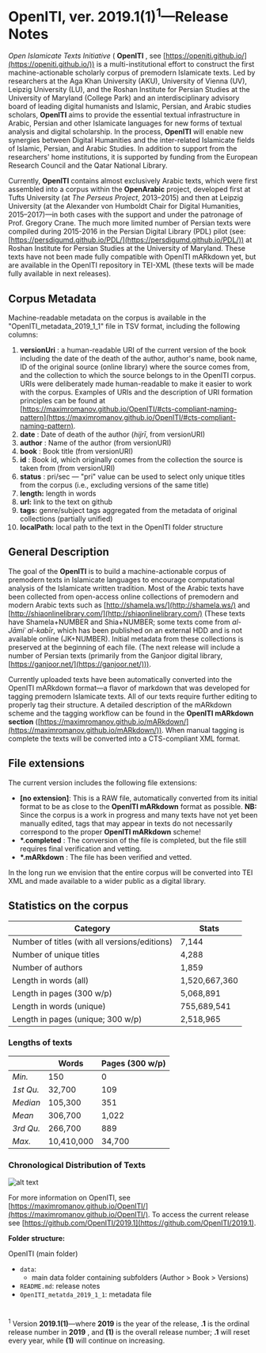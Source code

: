 # OpenITI, ver. 2019.1(1)<sup>1</sup>—Release Notes

_Open Islamicate Texts Initiative_ ( **OpenITI** , see [https://openiti.github.io/](https://openiti.github.io/)) is a multi-institutional effort to construct the first machine-actionable scholarly corpus of premodern Islamicate texts. Led by researchers at the Aga Khan University (AKU), University of Vienna (UV), Leipzig University (LU), and the Roshan Institute for Persian Studies at the University of Maryland (College Park) and an interdisciplinary advisory board of leading digital humanists and Islamic, Persian, and Arabic studies scholars, **OpenITI** aims to provide the essential textual infrastructure in Arabic, Persian and other Islamicate languages for new forms of textual analysis and digital scholarship. In the process, **OpenITI** will enable new synergies between Digital Humanities and the inter-related Islamicate fields of Islamic, Persian, and Arabic Studies. In addition to support from the researchers&#39; home institutions, it is supported by funding from the European Research Council and the Qatar National Library.

Currently, **OpenITI** contains almost exclusively Arabic texts, which were first assembled into a corpus within the **OpenArabic** project, developed first at Tufts University (at _The Perseus Project_, 2013–2015) and then at Leipzig University (at the Alexander von Humboldt Chair for Digital Humanities, 2015–2017)—in both cases with the support and under the patronage of Prof. Gregory Crane. The much more limited number of Persian texts were compiled during 2015-2016 in the Persian Digital Library (PDL) pilot (see: [https://persdigumd.github.io/PDL/](https://persdigumd.github.io/PDL/)) at Roshan Institute for Persian Studies at the University of Maryland. These texts have not been made fully compatible with OpenITI mARkdown yet, but are available in the OpenITI repository in TEI-XML (these texts will be made fully available in next releases).

## Corpus Metadata

Machine-readable metadata on the corpus is available in the &quot;OpenITI\_metadata\_2019\_1\_1&quot; file in TSV format, including the following columns:

1. **versionUri** : a human-readable URI of the current version of the book including the date of the death of the author, author&#39;s name, book name, ID of the original source (online library) where the source comes from, and the collection to which the source belongs to in the OpenITI corpus. URIs were deliberately made human-readable to make it easier to work with the corpus. Examples of URIs and the description of URI formation principles can be found at [https://maximromanov.github.io/OpenITI/#cts-compliant-naming-pattern](https://maximromanov.github.io/OpenITI/#cts-compliant-naming-pattern).
2. **date** : Date of death of the author (_hijrī_, from versionURI)
3. **author** : Name of the author (from versionURI)
4. **book** : Book title (from versionURI)
5. **id** : Book id, which originally comes from the collection the source is taken from (from versionURI)
6. **status** : pri/sec — &quot;pri&quot; value can be used to select only unique titles from the corpus (i.e., excluding versions of the same title)
7. **length:** length in words
8. **url:** link to the text on github
9. **tags:** genre/subject tags aggregated from the metadata of original collections (partially unified)
10. **localPath:** local path to the text in the OpenITI folder structure

## General Description

The goal of the **OpenITI** is to build a machine-actionable corpus of premodern texts in Islamicate languages to encourage computational analysis of the Islamicate written tradition. Most of the Arabic texts have been collected from open-access online collections of premodern and modern Arabic texts such as [http://shamela.ws/](http://shamela.ws/) and [http://shiaonlinelibrary.com/](http://shiaonlinelibrary.com/) (These texts have Shamela+NUMBER and Shia+NUMBER; some texts come from _al-Jāmiʿ al-kabīr_, which has been published on an external HDD and is not available online (JK+NUMBER). Initial metadata from these collections is preserved at the beginning of each file. (The next release will include a number of Persian texts (primarily from the Ganjoor digital library, [https://ganjoor.net/](https://ganjoor.net/))).

Currently uploaded texts have been automatically converted into the OpenITI mARkdown format—a flavor of markdown that was developed for tagging premodern Islamicate texts. All of our texts require further editing to properly tag their structure. A detailed description of the mARkdown scheme and the tagging workflow can be found in the **OpenITI mARkdown section** ([https://maximromanov.github.io/mARkdown/](https://maximromanov.github.io/mARkdown/)). When manual tagging is complete the texts will be converted into a CTS-compliant XML format.

## File extensions

The current version includes the following file extensions:

- **[no extension]**: This is a RAW file, automatically converted from its initial format to be as close to the **OpenITI mARkdown** format as possible. **NB:** Since the corpus is a work in progress and many texts have not yet been manually edited, tags that may appear in texts do not necessarily correspond to the proper **OpenITI mARkdown** scheme!
- **\*.completed** : The conversion of the file is completed, but the file still requires final verification and vetting.
- **\*.mARkdown** : The file has been verified and vetted. 

In the long run we envision that the entire corpus will be converted into TEI XML and made available to a wider public as a digital library.

## Statistics on the corpus

| **Category** | **Stats** |
| --- | --- |
| Number of titles (with all versions/editions) | 7,144 |
| Number of unique titles | 4,288 |
| Number of authors | 1,859 |
| Length in words (all) | 1,520,667,360 |
| Length in pages (300 w/p) | 5,068,891 |
| Length in words (unique) | 755,689,541 |
| Length in pages (unique; 300 w/p) | 2,518,965 |

### Lengths of texts

|  | **Words** | **Pages (300 w/p)** |
| --- | --- | --- |
| _Min._ | 150 | 0 |
| _1st Qu._ | 32,700 | 109 |
| _Median_ | 105,300 | 351 |
| _Mean_ | 306,700 | 1,022 |
| _3rd Qu._ | 266,700 | 889 |
| _Max._ | 10,410,000 | 34,700 |

### Chronological Distribution of Texts

 ![alt text](https://raw.githubusercontent.com/OpenITI/2019.1/master/chrono_img.png?token=AAQGNBGVDUKUG2JWZUZBVFK42GOOI)

For more information on OpenITI, see [https://maximromanov.github.io/OpenITI/](https://maximromanov.github.io/OpenITI/). To access the current release see [https://github.com/OpenITI/2019.1](https://github.com/OpenITI/2019.1).

**Folder structure:**

OpenITI (main folder)

- `data`:
  - main data folder containing subfolders (Author > Book > Versions)
- `README.md`: release notes
- `OpenITI_metatda_2019_1_1`: metadata file



#
<sup>1</sup> Version **2019.1(1)**—where **2019** is the year of the release, **.1** is the ordinal release number in **2019** , and **(1)** is the overall release number; **.1** will reset every year, while **(1)** will continue on increasing.
